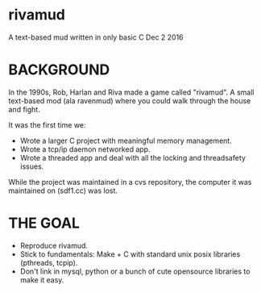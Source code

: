 # rivamud
A text-based mud written in only basic C
Dec 2 2016

# BACKGROUND

In the 1990s, Rob, Harlan and Riva made a game called "rivamud".   A small
text-based mod (ala ravenmud) where you could walk through the house and fight.

It was the first time we:
* Wrote a larger C project with meaningful memory management.
* Wrote a tcp/ip daemon networked app.
* Wrote a threaded app and deal with all the locking and threadsafety issues.

While the project was maintained in a cvs repository, the computer it was
maintained on (sdf1.cc) was lost.


# THE GOAL

* Reproduce rivamud.
* Stick to fundamentals:  Make + C with standard unix posix libraries 
  (pthreads, tcpip).
* Don't link in mysql, python or a bunch of cute opensource libraries to 
  make it easy.

